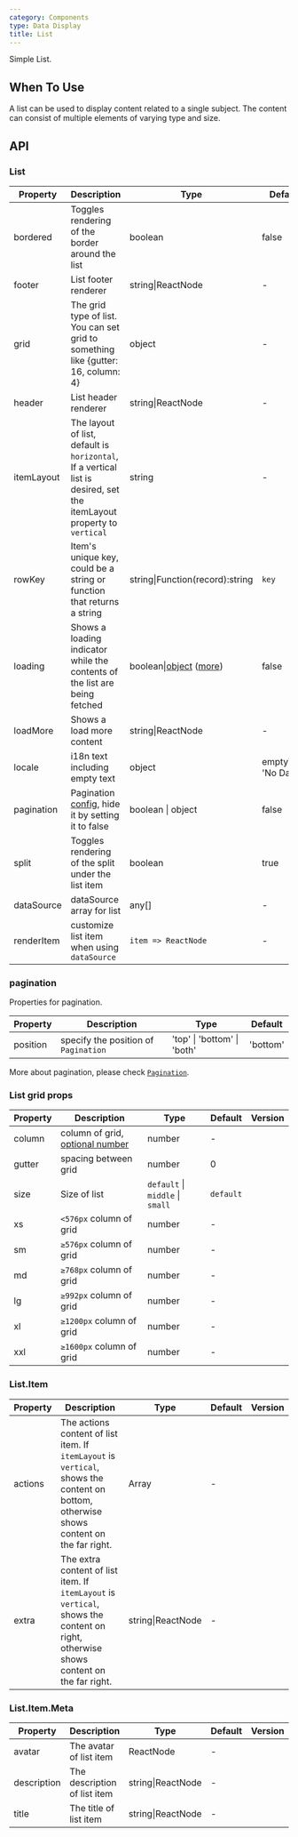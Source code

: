```yaml
---
category: Components
type: Data Display
title: List
---
```


Simple List.

## When To Use

A list can be used to display content related to a single subject. The content can consist of multiple elements of varying type and size.

## API

### List

| Property | Description | Type | Default | Version |
| --- | --- | --- | --- | --- |
| bordered | Toggles rendering of the border around the list | boolean | false |  |
| footer | List footer renderer | string\|ReactNode | - |  |
| grid | The grid type of list. You can set grid to something like {gutter: 16, column: 4} | object | - |  |
| header | List header renderer | string\|ReactNode | - |  |
| itemLayout | The layout of list, default is `horizontal`, If a vertical list is desired, set the itemLayout property to `vertical` | string | - |  |
| rowKey | Item's unique key, could be a string or function that returns a string | string\|Function(record):string | `key` | 3.12.0 |
| loading | Shows a loading indicator while the contents of the list are being fetched | boolean\|[object](https://ant.design/components/spin-cn/#API) ([more](https://github.com/ant-design/ant-design/issues/8659)) | false |  |
| loadMore | Shows a load more content | string\|ReactNode | - |  |
| locale | i18n text including empty text | object | emptyText: 'No Data' <br> | 3.4.2 |
| pagination | Pagination [config](https://ant.design/components/pagination/), hide it by setting it to false | boolean \| object | false |  |
| split | Toggles rendering of the split under the list item | boolean | true |  |
| dataSource | dataSource array for list | any[] | - | 3.20.1 |
| renderItem | customize list item when using `dataSource` | `item => ReactNode` | - | 3.20.1 |

### pagination

Properties for pagination.

| Property | Description                          | Type                        | Default  |
| -------- | ------------------------------------ | --------------------------- | -------- |
| position | specify the position of `Pagination` | 'top' \| 'bottom' \| 'both' | 'bottom' | 3.6.0 |

More about pagination, please check [`Pagination`](/components/pagination/).

### List grid props

| Property | Description | Type | Default | Version |
| --- | --- | --- | --- | --- |
| column | column of grid, [optional number](https://github.com/ant-design/ant-design/blob/a7f17b4cdebbca07b3b9ce5698de61e772d46237/components/list/index.tsx#L16) | number | - |  |
| gutter | spacing between grid | number | 0 |  |
| size | Size of list | `default` \| `middle` \| `small` | `default` |  |
| xs | `<576px` column of grid | number | - |  |
| sm | `≥576px` column of grid | number | - |  |
| md | `≥768px` column of grid | number | - |  |
| lg | `≥992px` column of grid | number | - |  |
| xl | `≥1200px` column of grid | number | - |  |
| xxl | `≥1600px` column of grid | number | - |  |

### List.Item

| Property | Description | Type | Default | Version |
| --- | --- | --- | --- | --- |
| actions | The actions content of list item. If `itemLayout` is `vertical`, shows the content on bottom, otherwise shows content on the far right. | Array<ReactNode> | - |  |
| extra | The extra content of list item. If `itemLayout` is `vertical`, shows the content on right, otherwise shows content on the far right. | string\|ReactNode | - |  |

### List.Item.Meta

| Property    | Description                  | Type              | Default | Version |
| ----------- | ---------------------------- | ----------------- | ------- | ------- |
| avatar      | The avatar of list item      | ReactNode         | -       |         |
| description | The description of list item | string\|ReactNode | -       |         |
| title       | The title of list item       | string\|ReactNode | -       |         |
